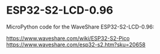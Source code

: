# ESP32-S2-LCD-0.96
MicroPython code for the WaveShare ESP32-S2-LCD-0.96:

https://www.waveshare.com/wiki/ESP32-S2-Pico
https://www.waveshare.com/esp32-s2.htm?sku=20658
